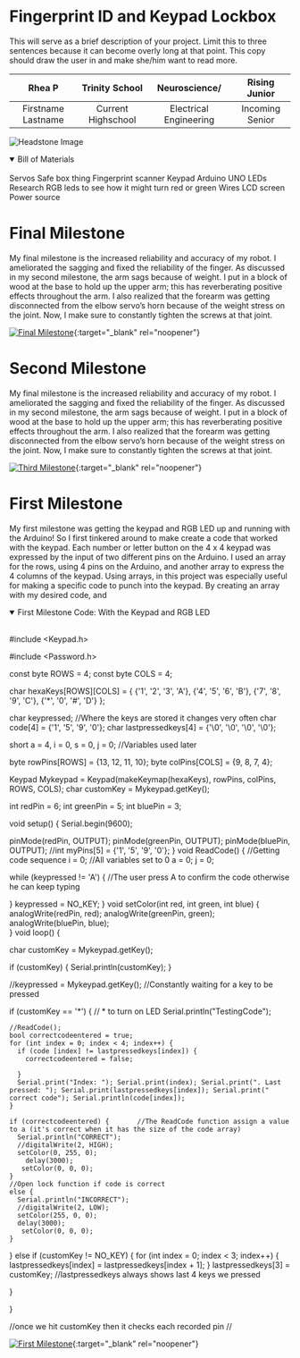 ﻿# Fingerprint ID and Keypad Lockbox
This will serve as a brief description of your project. Limit this to three sentences because it can become overly long at that point. This copy should draw the user in and make she/him want to read more.

| **Rhea P** | **Trinity School** | **Neuroscience/** | **Rising Junior** |
|:--:|:--:|:--:|:--:|
| Firstname Lastname | Current Highschool | Electrical Engineering | Incoming Senior

![Headstone Image](https://bluestampengineering.com/wp-content/uploads/2016/05/improve.jpg)
 
 <details open>
<summary>Bill of Materials</summary>
<br>
 Servos
Safe box thing
Fingerprint scanner
Keypad
Arduino UNO
LEDs
Research RGB leds to see how it might turn red or green
Wires 
LCD screen 
Power source 
</details>

# Final Milestone
My final milestone is the increased reliability and accuracy of my robot. I ameliorated the sagging and fixed the reliability of the finger. As discussed in my second milestone, the arm sags because of weight. I put in a block of wood at the base to hold up the upper arm; this has reverberating positive effects throughout the arm. I also realized that the forearm was getting disconnected from the elbow servo’s horn because of the weight stress on the joint. Now, I make sure to constantly tighten the screws at that joint. 

[![Final Milestone](https://res.cloudinary.com/marcomontalbano/image/upload/v1612573869/video_to_markdown/images/youtube--F7M7imOVGug-c05b58ac6eb4c4700831b2b3070cd403.jpg )](https://www.youtube.com/watch?v=F7M7imOVGug&feature=emb_logo "Final Milestone"){:target="_blank" rel="noopener"}

# Second Milestone
My final milestone is the increased reliability and accuracy of my robot. I ameliorated the sagging and fixed the reliability of the finger. As discussed in my second milestone, the arm sags because of weight. I put in a block of wood at the base to hold up the upper arm; this has reverberating positive effects throughout the arm. I also realized that the forearm was getting disconnected from the elbow servo’s horn because of the weight stress on the joint. Now, I make sure to constantly tighten the screws at that joint.

[![Third Milestone](https://res.cloudinary.com/marcomontalbano/image/upload/v1612574014/video_to_markdown/images/youtube--y3VAmNlER5Y-c05b58ac6eb4c4700831b2b3070cd403.jpg)](https://www.youtube.com/watch?v=y3VAmNlER5Y&feature=emb_logo "Second Milestone"){:target="_blank" rel="noopener"}
# First Milestone
My first milestone was getting the keypad and RGB LED up and running with the Arduino! So I first tinkered around to make create a code that worked with the keypad. Each number or letter button on the 4 x 4 keypad was expressed by the input of two different pins on the Arduino. I used an array for the rows, using 4 pins on the Arduino, and another array to express the 4 columns of the keypad. Using arrays, in this project was especially useful for making a specific code to punch into the keypad. By creating an array with my desired code, and 

<details open>
<summary>First Milestone Code: With the Keypad and RGB LED</summary>
<br>


#include <Keypad.h>

#include <Password.h>



const byte ROWS = 4;
const byte COLS = 4;

char hexaKeys[ROWS][COLS] = {
  {'1', '2', '3', 'A'},
  {'4', '5', '6', 'B'},
  {'7', '8', '9', 'C'},
  {'*', '0', '#', 'D'}
};

char keypressed;                 //Where the keys are stored it changes very often
char code[4] = {'1', '5', '9', '0'};
char lastpressedkeys[4] = {'\0', '\0', '\0', '\0'};

short a = 4, i = 0, s = 0, j = 0; //Variables used later

byte rowPins[ROWS] = {13, 12, 11, 10};
byte colPins[COLS] = {9, 8, 7, 4};

Keypad Mykeypad = Keypad(makeKeymap(hexaKeys), rowPins, colPins, ROWS, COLS);
char customKey = Mykeypad.getKey();

int redPin = 6;
int greenPin = 5;
int bluePin = 3;

void setup() {
  Serial.begin(9600);

  pinMode(redPin, OUTPUT);
  pinMode(greenPin, OUTPUT);
  pinMode(bluePin, OUTPUT);
  //int myPins[5] = {'1', '5', '9', '0'};
}
void ReadCode() {                 //Getting code sequence
  i = 0;                    //All variables set to 0
  a = 0;
  j = 0;

  while (keypressed != 'A') {                                   //The user press A to confirm the code otherwise he can keep typing
    

  }
  keypressed = NO_KEY;
}
void setColor(int red, int green, int blue)
{
  analogWrite(redPin, red);
  analogWrite(greenPin, green);
  analogWrite(bluePin, blue);  
}
void loop() {

  char customKey = Mykeypad.getKey();

  if (customKey) {
    Serial.println(customKey);
  }

  //keypressed = Mykeypad.getKey();               //Constantly waiting for a key to be pressed

  if (customKey == '*') {                    // * to turn on LED
    Serial.println("TestingCode");

    //ReadCode();
    bool correctcodeentered = true;
    for (int index = 0; index < 4; index++) {
      if (code [index] != lastpressedkeys[index]) {
        correctcodeentered = false;

      }
      Serial.print("Index: "); Serial.print(index); Serial.print(". Last pressed: "); Serial.print(lastpressedkeys[index]); Serial.print(" correct code"); Serial.println(code[index]);
    }

    if (correctcodeentered) {       //The ReadCode function assign a value to a (it's correct when it has the size of the code array)
      Serial.println("CORRECT");
      //digitalWrite(2, HIGH);
      setColor(0, 255, 0);
        delay(3000);
       setColor(0, 0, 0);  
    }
    //Open lock function if code is correct
    else {
      Serial.println("INCORRECT");
      //digitalWrite(2, LOW);
      setColor(255, 0, 0);
      delay(3000);
       setColor(0, 0, 0);  
    }
  }
  else if (customKey != NO_KEY) {
    for (int index = 0; index < 3; index++) {
      lastpressedkeys[index] = lastpressedkeys[index + 1];
    }
    lastpressedkeys[3] = customKey; //lastpressedkeys always shows last 4 keys we pressed

  }



}


//once we hit customKey then it checks each recorded pin //

</details>

[![First Milestone](https://res.cloudinary.com/marcomontalbano/image/upload/v1612574117/video_to_markdown/images/youtube--CaCazFBhYKs-c05b58ac6eb4c4700831b2b3070cd403.jpg)](https://www.youtube.com/watch?v=CaCazFBhYKs "First Milestone"){:target="_blank" rel="noopener"}
